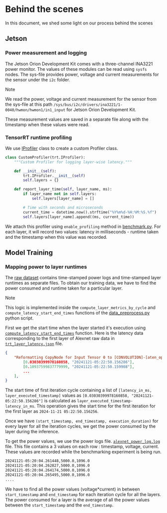 # Behind the scenes

In this document, we shed some light on our process behind the scenes

## Jetson

### Power measurement and logging

The Jetson Orion Development Kit comes with a three-channel INA3221 power monitor. The values of these modules can be read using `sysfs` nodes. The sys-file provides power, voltage and current measurements for the sensor under the `i2c` folder.

> [!NOTE]  
> We read the power, voltage and current measurement for the sensor from the sys-file at this path `/sys/bus/i2c/drivers/ina3221/1-0040/hwmon/hwmon1/in1_input` for Jetson Orion Development Kit.

These measurement values are saved in a separate file along with the timestamp when these values were read.

### TensorRT runtime profiling

We use [IProfiler](https://docs.nvidia.com/deeplearning/tensorrt/api/python_api/infer/Core/Profiler.html) class to create a custom Profiler class.

```python
class CustomProfiler(trt.IProfiler):
    """Custom Profiler for logging layer-wise latency."""

    def __init__(self):
        trt.IProfiler.__init__(self)
        self.layers = {}

    def report_layer_time(self, layer_name, ms):
        if layer_name not in self.layers:
            self.layers[layer_name] = []

        # Time with seconds and microseconds
        current_time = datetime.now().strftime("%Y%m%d-%H:%M:%S.%f")
        self.layers[layer_name].append((ms, current_time))

```

We attach this profiler using `enable_profiling` method in [benchmark.py](./model/benchmark.py#L126). For each layer, it will record two values: latency in milliseconds - runtime taken and the timestamp when this value was recorded.

## Model Training

### Mapping power to layer runtimes

The [raw dataset](./DatasetFormats.md#raw-dataset-format) contains time-stamped power logs and time-stamped layer runtimes as separate files. To obtain our training data, we have to find the power consumed and runtime taken for a particular layer.

> [!NOTE]  
> This logic is implemented inside the `compute_layer_metrics_by_cycle` and `compute_latency_start_end_times` functions of the [data_preprocess.py](../model_training/data_preparation/data_preprocess.py) python script.

First we get the start time when the layer started it's execution using [`compute_latency_start_end_times`](../model_training/data_preparation/data_preprocess.py#L101) function. Here is the latency data corresponding to the first layer of Alexnet raw data in [`trt_layer_latency.json`](https://dagshub.com/fuzzylabs/edge-vision-power-estimation/src/main/raw_data/alexnet/trt_profiling/trt_layer_latency.json) file.

```json
{
    "Reformatting CopyNode for Input Tensor 0 to [CONVOLUTION]-[aten_ops.convolution.default]-[/features/0/convolution] + [RELU]-[aten_ops.relu.default]-[/features/1/relu]": [
        [0.03030399978160858, "20241121-05:22:50.156286"],
        [0.10937599837779999, "20241121-05:22:50.159908"],
        ...
    ],
}
```

The start time of first iteration cycle containing a list of `[latency_in_ms, layer_executed_timestamp]` values as `[0.03030399978160858, "20241121-05:22:50.156286"]` is calculated as `layer_executed_timestamp-latency_in_ms`. This operation gives the start time for the first iteration for the first layer as `2024-11-21 05:22:50.156256`.

Once we have `(start_timestamp, end_timestamp, execution_duration)` for every layer for all the iteration cycles, we get the power consumed by the layer during the inference.

To get the power values, we use the power logs file.  [`alexnet_power_log.log`](https://dagshub.com/fuzzylabs/edge-vision-power-estimation/src/main/raw_data/alexnet/alexnet_power_log.log) file. This file contains a 3 values on each row : timestamp, voltage, current. These values are recorded while the benchmarking experiment is being run.

```txt
20241121-05:20:04.261448,5000.0,1096.0
20241121-05:20:04.262827,5000.0,1096.0
20241121-05:20:04.264174,5000.0,1096.0
20241121-05:20:04.265495,5000.0,1096.0
....
```

We have to find all the power values (voltage*current) in between `start_timestamp` and `end_timestamp` for each iteration cycle for all the layers. The power consumed for a layer is the average of all the power values between the `start_timestamp` and the `end_timestamp`.
